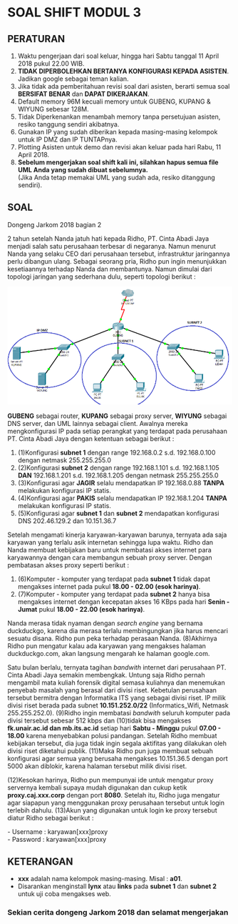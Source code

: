 # SOAL SHIFT MODUL 3
## PERATURAN
1. Waktu pengerjaan dari soal keluar, hingga hari Sabtu tanggal 11 April 2018 pukul 22.00 WIB.<br>
2. **TIDAK DIPERBOLEHKAN BERTANYA KONFIGURASI KEPADA ASISTEN**. Jadikan google sebagai teman kalian.<br>
2. Jika tidak ada pemberitahuan revisi soal dari asisten, berarti semua soal **BERSIFAT BENAR** dan **DAPAT DIKERJAKAN**.<br>
3. Default memory 96M kecuali memory untuk GUBENG, KUPANG & WIYUNG sebesar 128M.<br>
4. Tidak Diperkenankan menambah memory tanpa persetujuan asisten, resiko tanggung sendiri akibatnya.<br>
5. Gunakan IP yang sudah diberikan kepada masing-masing kelompok untuk IP DMZ dan IP TUNTAPnya.<br>
6. Plotting Asisten untuk demo dan revisi akan keluar pada hari Rabu, 11 April 2018.<br>
7. **Sebelum mengerjakan soal shift kali ini, silahkan hapus semua file UML Anda yang sudah dibuat sebelumnya.**<br>
(Jika Anda tetap memakai UML yang sudah ada, resiko ditanggung sendiri).<br>

## SOAL
Dongeng Jarkom 2018 bagian 2<br>
<p>2 tahun setelah Nanda jatuh hati kepada Ridho, PT. Cinta Abadi Jaya menjadi salah satu perusahaan terbesar di negaranya. Namun menurut Nanda yang selaku CEO dari perusahaan tersebut, infrastruktur jaringannya perlu dibangun ulang. Sebagai seorang pria, Ridho pun ingin menunjukkan kesetiaannya terhadap Nanda dan membantunya. Namun dimulai dari topologi jaringan yang sederhana dulu, seperti topologi berikut :</p>

![Topologi](/images/001.PNG)<br>

<p><b>GUBENG</b> sebagai router, <b>KUPANG</b> sebagai proxy server, <b>WIYUNG</b> sebagai DNS server, dan UML lainnya sebagai client. Awalnya mereka mengkonfigurasi IP pada setiap perangkat yang terdapat pada perusahaan PT. Cinta Abadi Jaya dengan ketentuan sebagai berikut : </p>

1. (1)Konfigurasi **subnet 1** dengan range 192.168.0.2 s.d. 192.168.0.100 dengan netmask 255.255.255.0<br>
2. (2)Konfigurasi **subnet 2** dengan range 192.168.1.101 s.d. 192.168.1.105 **DAN** 192.168.1.201 s.d. 192.168.1.205 dengan netmask 255.255.255.0<br>
3. (3)Konfigurasi agar **JAGIR** selalu mendapatkan IP 192.168.0.88 **TANPA** melakukan konfigurasi IP statis.<br>
4. (4)Konfigurasi agar **PAKIS** selalu mendapatkan IP 192.168.1.204 **TANPA** melakukan konfigurasi IP statis.<br>
5. (5)Konfigurasi agar **subnet 1** dan **subnet 2** mendapatkan konfigurasi DNS 202.46.129.2 dan 10.151.36.7<br>

<p>Setelah mengamati kinerja karyawan-karyawan barunya, ternyata ada saja karyawan yang terlalu asik internetan sehingga lupa waktu. Ridho dan Nanda membuat kebijakan baru untuk membatasi akses internet para karyawannya dengan cara membangun sebuah proxy server. Dengan pembatasan akses proxy seperti berikut :</p>

1. (6)Komputer - komputer yang terdapat pada **subnet 1** tidak dapat mengakses internet pada pukul **18.00 - 02.00 (esok harinya)**.<br>
2. (7)Komputer - komputer yang terdapat pada **subnet 2** hanya bisa mengakses internet dengan kecepatan akses 16 KBps pada hari **Senin - Jumat** pukul **18.00 - 22.00 (esok harinya)**.<br>

<p>Nanda merasa tidak nyaman dengan <i>search engine</i> yang bernama duckduckgo, karena dia merasa terlalu membingungkan jika harus mencari sesuatu disana. Ridho pun peka terhadap perasaan Nanda. (8)Akhirnya Ridho pun mengatur kalau ada karyawan yang mengakses halaman duckduckgo.com, akan langsung mengarah ke halaman google.com.</p>

<p>Satu bulan berlalu, ternyata tagihan <i>bandwith</i> internet dari perusahaan PT. Cinta Abadi Jaya semakin membengkak. Untung saja Ridho pernah mengambil mata kuliah forensik digital semasa kuliahnya dan menemukan penyebab masalah yang berasal dari divisi riset. Kebetulan perusahaan tersebut bermitra dengan Informatika ITS yang sebagai divisi riset. IP milik divisi riset berada pada subnet <b>10.151.252.0/22</b> (Informatics_Wifi, Netmask 255.255.252.0). (9)Ridho ingin membatasi <i>bandwith</i> seluruh komputer pada divisi tersebut sebesar 512 kbps dan (10)tidak bisa mengakses <b>fk.unair.ac.id dan mb.its.ac.id</b> setiap hari <b>Sabtu - Minggu</b> pukul <b>07.00 - 18.00</b> karena menyebabkan polusi pandangan. Setelah Ridho membuat kebijakan tersebut, dia juga tidak ingin segala aktifitas yang dilakukan oleh divisi riset diketahui publik. (11)Maka Ridho pun juga membuat sebuah konfigurasi agar semua yang berusaha mengakses 10.151.36.5 dengan port 5000 akan diblokir, karena halaman tersebut milik divisi riset.</p>

<p>(12)Kesokan harinya, Ridho pun mempunyai ide untuk mengatur proxy servernya kembali supaya mudah digunakan dan cukup ketik <b>proxy.caj.xxx.corp</b> dengan port <b>8080</b>. Setelah itu, Ridho juga mengatur agar siapapun yang menggunakan proxy perusahaan tersebut untuk login terlebih dahulu. (13)Akun yang digunakan untuk login ke proxy tersebut diatur Ridho sebagai berikut :</p>
- Username : karyawan[xxx]proxy<br>
- Password : karyawan[xxx]proxy<br>

## KETERANGAN
- **xxx** adalah nama kelompok masing-masing. Misal : **a01**.
- Disarankan menginstall **lynx** atau **links** pada **subnet 1** dan **subnet 2** untuk uji coba mengakses web.

### Sekian cerita dongeng Jarkom 2018 dan selamat mengerjakan